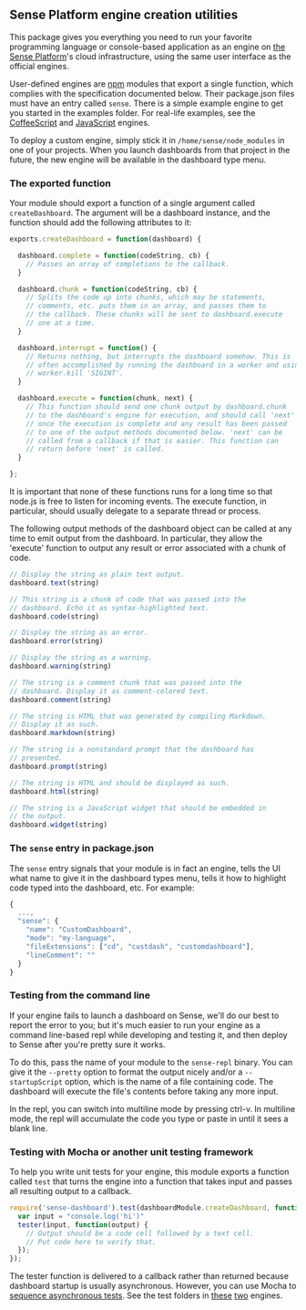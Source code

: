 ## Sense Platform engine creation utilities

This package gives you everything you need to run your favorite programming language or console-based application as an engine on [the Sense Platform](http://www.senseplatform.com)'s cloud infrastructure, using the same user interface as the official engines. 

User-defined engines are [npm](http://npmjs.org) modules that export a single function, which complies with the specification documented below. Their package.json files must have an entry called `sense`. There is a simple example engine to get you started in the examples folder. For real-life examples, see the [CoffeeScript](http://github.com/SensePlatform/CoffeeScriptEngine) and [JavaScript](http://github.com/SensePlatform/JavaScriptEngine) engines.

To deploy a custom engine, simply stick it in `/home/sense/node_modules` in one of your projects. When you launch dashboards from that project in the future, the new engine will be available in the dashboard type menu.

### The exported function

Your module should export a function of a single argument called `createDashboard`. The argument will be a dashboard instance, and the function should add the following attributes to it:

```JavaScript
exports.createDashboard = function(dashboard) {

  dashboard.complete = function(codeString, cb) {
    // Passes an array of completions to the callback.
  }

  dashboard.chunk = function(codeString, cb) {
    // Splits the code up into chunks, which may be statements, 
    // comments, etc. puts them in an array, and passes them to 
    // the callback. These chunks will be sent to dashboard.execute 
    // one at a time.
  }

  dashboard.interrupt = function() {
    // Returns nothing, but interrupts the dashboard somehow. This is 
    // often accomplished by running the dashboard in a worker and using 
    // worker.kill 'SIGINT'.
  }

  dashboard.execute = function(chunk, next) {
    // This function should send one chunk output by dashboard.chunk
    // to the dashboard's engine for execution, and should call 'next' 
    // once the execution is complete and any result has been passed 
    // to one of the output methods documented below. 'next' can be 
    // called from a callback if that is easier. This function can
    // return before 'next' is called.
  }

};
```

It is important that none of these functions runs for a long time so that node.js is free to listen for incoming events. The execute function, in particular, should usually delegate to a separate thread or process.

The following output methods of the dashboard object can be called at any time to emit output from the dashboard. In particular, they allow the 'execute' function to output any result or error associated with a chunk of code.

```JavaScript
// Display the string as plain text output.
dashboard.text(string)

// This string is a chunk of code that was passed into the 
// dashboard. Echo it as syntax-highlighted text.
dashboard.code(string)

// Display the string as an error.
dashboard.error(string)

// Display the string as a warning.
dashboard.warning(string)

// The string is a comment chunk that was passed into the 
// dashboard. Display it as comment-colored text.
dashboard.comment(string)

// The string is HTML that was generated by compiling Markdown.
// Display it as such.
dashboard.markdown(string)

// The string is a nonstandard prompt that the dashboard has 
// presented.
dashboard.prompt(string)

// The string is HTML and should be displayed as such.
dashboard.html(string)

// The string is a JavaScript widget that should be embedded in
// the output.
dashboard.widget(string)
```

### The `sense` entry in package.json

The `sense` entry signals that your module is in fact an engine, tells the UI what name to give it in the dashboard types menu, tells it how to highlight code typed into the dashboard, etc. For example:

```JavaScript
{
  ...,
  "sense": {
    "name": "CustomDashboard",
    "mode": "my-language",
    "fileExtensions": ["cd", "custdash", "customdashboard"],
    "lineComment": ""
  }
}
```

### Testing from the command line

If your engine fails to launch a dashboard on Sense, we'll do our best to report the error to you; but it's much easier to run your engine as a command line-based repl while developing and testing it, and then deploy to Sense after you're pretty sure it works.

To do this, pass the name of your module to the `sense-repl` binary. You can give it the `--pretty` option to format the output nicely and/or a `--startupScript` option, which is the name of a file containing code. The dashboard will execute the file's contents before taking any more input. 

In the repl, you can switch into multiline mode by pressing ctrl-v. In multiline mode, the repl will accumulate the code you type or paste in until it sees a blank line.

### Testing with Mocha or another unit testing framework

To help you write unit tests for your engine, this module exports a function called `test` that turns the engine into a function that takes input and passes all resulting output to a callback. 

```JavaScript
require('sense-dashboard').test(dashboardModule.createDashboard, function(tester) {
  var input = "console.log('hi')"
  tester(input, function(output) {
    // Output should be a code cell followed by a text cell. 
    // Put code here to verify that.
  });
});
```

The tester function is delivered to a callback rather than returned because dashboard startup is usually asynchronous. However, you can use Mocha to [sequence asynchronous tests](http://visionmedia.github.io/mocha/#asynchronous-code). See the test folders in [these](http://github.com/SensePlatform/CoffeeScriptEngine) [two](http://github.com/SensePlatform/JavaScriptEngine) engines.
